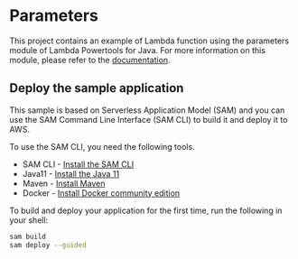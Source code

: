 # Parameters

This project contains an example of Lambda function using the parameters module of Lambda Powertools for Java. For more information on this module, please refer to the [documentation](https://docs.powertools.aws.dev/lambda-java/utilities/parameters/).

## Deploy the sample application

This sample is based on Serverless Application Model (SAM) and you can use the SAM Command Line Interface (SAM CLI) to build it and deploy it to AWS.

To use the SAM CLI, you need the following tools.

* SAM CLI - [Install the SAM CLI](https://docs.aws.amazon.com/serverless-application-model/latest/developerguide/serverless-sam-cli-install.html)
* Java11 - [Install the Java 11](https://docs.aws.amazon.com/corretto/latest/corretto-11-ug/downloads-list.html)
* Maven - [Install Maven](https://maven.apache.org/install.html)
* Docker - [Install Docker community edition](https://hub.docker.com/search/?type=edition&offering=community)

To build and deploy your application for the first time, run the following in your shell:

```bash
sam build
sam deploy --guided
```
